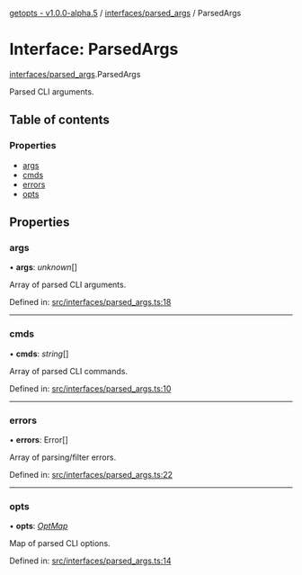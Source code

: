 [getopts - v1.0.0-alpha.5](../README.md) / [interfaces/parsed_args](../modules/interfaces_parsed_args.md) / ParsedArgs

# Interface: ParsedArgs

[interfaces/parsed_args](../modules/interfaces_parsed_args.md).ParsedArgs

Parsed CLI arguments.

## Table of contents

### Properties

- [args](interfaces_parsed_args.parsedargs.md#args)
- [cmds](interfaces_parsed_args.parsedargs.md#cmds)
- [errors](interfaces_parsed_args.parsedargs.md#errors)
- [opts](interfaces_parsed_args.parsedargs.md#opts)

## Properties

### args

• **args**: _unknown_[]

Array of parsed CLI arguments.

Defined in: [src/interfaces/parsed_args.ts:18](https://github.com/prasadrajandran/node-getopts/blob/086dff0/src/interfaces/parsed_args.ts#L18)

---

### cmds

• **cmds**: _string_[]

Array of parsed CLI commands.

Defined in: [src/interfaces/parsed_args.ts:10](https://github.com/prasadrajandran/node-getopts/blob/086dff0/src/interfaces/parsed_args.ts#L10)

---

### errors

• **errors**: Error[]

Array of parsing/filter errors.

Defined in: [src/interfaces/parsed_args.ts:22](https://github.com/prasadrajandran/node-getopts/blob/086dff0/src/interfaces/parsed_args.ts#L22)

---

### opts

• **opts**: [_OptMap_](../modules/interfaces_opt_map.md#optmap)

Map of parsed CLI options.

Defined in: [src/interfaces/parsed_args.ts:14](https://github.com/prasadrajandran/node-getopts/blob/086dff0/src/interfaces/parsed_args.ts#L14)
